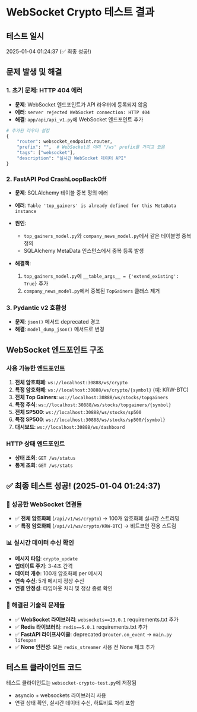 # WebSocket Crypto 테스트 결과

## 테스트 일시
2025-01-04 01:24:37 (✅ 최종 성공!)

## 문제 발생 및 해결

### 1. 초기 문제: HTTP 404 에러
- **문제**: WebSocket 엔드포인트가 API 라우터에 등록되지 않음
- **에러**: `server rejected WebSocket connection: HTTP 404`
- **해결**: `app/api/api_v1.py`에 WebSocket 엔드포인트 추가

```python
# 추가된 라우터 설정
{
    "router": websocket_endpoint.router,
    "prefix": "",  # WebSocket은 이미 "/ws" prefix를 가지고 있음
    "tags": ["websocket"],
    "description": "실시간 WebSocket 데이터 API"
}
```

### 2. FastAPI Pod CrashLoopBackOff
- **문제**: SQLAlchemy 테이블 중복 정의 에러
- **에러**: `Table 'top_gainers' is already defined for this MetaData instance`
- **원인**: 
  - `top_gainers_model.py`와 `company_news_model.py`에서 같은 테이블명 중복 정의
  - SQLAlchemy MetaData 인스턴스에서 중복 등록 발생

- **해결책**:
  1. `top_gainers_model.py`에 `__table_args__ = {'extend_existing': True}` 추가
  2. `company_news_model.py`에서 중복된 `TopGainers` 클래스 제거

### 3. Pydantic v2 호환성
- **문제**: `json()` 메서드 deprecated 경고
- **해결**: `model_dump_json()` 메서드로 변경

## WebSocket 엔드포인트 구조

### 사용 가능한 엔드포인트
1. **전체 암호화폐**: `ws://localhost:30888/ws/crypto`
2. **특정 암호화폐**: `ws://localhost:30888/ws/crypto/{symbol}` (예: KRW-BTC)
3. **전체 Top Gainers**: `ws://localhost:30888/ws/stocks/topgainers`
4. **특정 주식**: `ws://localhost:30888/ws/stocks/topgainers/{symbol}`
5. **전체 SP500**: `ws://localhost:30888/ws/stocks/sp500`
6. **특정 SP500**: `ws://localhost:30888/ws/stocks/sp500/{symbol}`
7. **대시보드**: `ws://localhost:30888/ws/dashboard`

### HTTP 상태 엔드포인트
- **상태 조회**: `GET /ws/status`
- **통계 조회**: `GET /ws/stats`

## ✅ 최종 테스트 성공! (2025-01-04 01:24:37)

### 🎯 성공한 WebSocket 연결들
- ✅ **전체 암호화폐** (`/api/v1/ws/crypto`) → 100개 암호화폐 실시간 스트리밍
- ✅ **특정 암호화폐** (`/api/v1/ws/crypto/KRW-BTC`) → 비트코인 전용 스트림

### 📊 실시간 데이터 수신 확인
- **메시지 타입**: `crypto_update`  
- **업데이트 주기**: 3-4초 간격
- **데이터 개수**: 100개 암호화폐 per 메시지
- **연속 수신**: 5개 메시지 정상 수신
- **연결 안정성**: 타임아웃 처리 및 정상 종료 확인

### 🔧 해결된 기술적 문제들
- ✅ **WebSocket 라이브러리**: `websockets==13.0.1` requirements.txt 추가
- ✅ **Redis 라이브러리**: `redis==5.0.1` requirements.txt 추가  
- ✅ **FastAPI 라이프사이클**: deprecated `@router.on_event` → `main.py lifespan`
- ✅ **None 안전성**: 모든 `redis_streamer` 사용 전 None 체크 추가

## 테스트 클라이언트 코드
테스트 클라이언트는 `websocket-crypto-test.py`에 저장됨
- asyncio + websockets 라이브러리 사용
- 연결 상태 확인, 실시간 데이터 수신, 하트비트 처리 포함